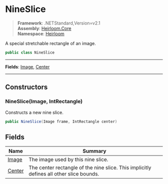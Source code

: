 # NineSlice

> **Framework**: .NETStandard,Version=v2.1  
> **Assembly**: [Heirloom.Core][0]  
> **Namespace**: [Heirloom][0]  

A special stretchable rectangle of an image.

```cs
public class NineSlice
```

--------------------------------------------------------------------------------

**Fields**: [Image][1], [Center][2]

--------------------------------------------------------------------------------

## Constructors

### NineSlice(Image, IntRectangle)

Constructs a new nine slice.

```cs
public NineSlice(Image frame, IntRectangle center)
```

## Fields

| Name        | Summary                                                                                 |
|-------------|-----------------------------------------------------------------------------------------|
| [Image][1]  | The image used by this nine slice.                                                      |
| [Center][2] | The center rectangle of the nine slice. This implicitly defines all other slice bounds. |

[0]: ..\Heirloom.Core.md
[1]: Heirloom.NineSlice.Image.md
[2]: Heirloom.NineSlice.Center.md
